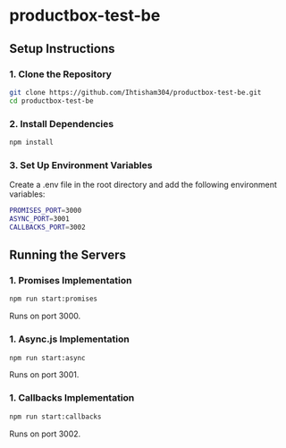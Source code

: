 # productbox-test-be

## Setup Instructions

### 1. Clone the Repository

```bash
git clone https://github.com/Ihtisham304/productbox-test-be.git
cd productbox-test-be
```

### 2. Install Dependencies

```bash
npm install
```

### 3. Set Up Environment Variables

Create a .env file in the root directory and add the following environment variables:

```bash
PROMISES_PORT=3000
ASYNC_PORT=3001
CALLBACKS_PORT=3002
```

## Running the Servers

### 1. Promises Implementation

```bash
npm run start:promises
```

Runs on port 3000.

### 1. Async.js Implementation

```bash
npm run start:async
```

Runs on port 3001.

### 1. Callbacks Implementation

```bash
npm run start:callbacks
```

Runs on port 3002.
